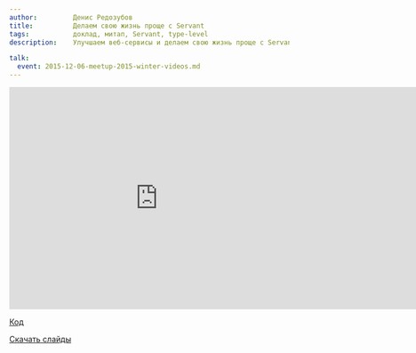 ```yaml
---
author:         Денис Редозубов
title:          Делаем свою жизнь проще с Servant
tags:           доклад, митап, Servant, type-level
description:    Улучшаем веб-сервисы и делаем свою жизнь проще с Servant

talk:
  event: 2015-12-06-meetup-2015-winter-videos.md
---
```


<nobr><iframe
width="533" height="400"
src="https://www.youtube.com/embed/_5u3SLnDP9k"
frameborder="0" allowfullscreen></iframe><iframe
src="https://www.slideshare.net/slideshow/embed_code/key/4BS6AF7ULVDwNe"
width="476" height="400"
frameborder="0" marginwidth="0" marginheight="0" scrolling="no"
allowfullscreen></iframe></nobr>

[Код](https://github.com/dredozubov/hello-servant/tree/ruhaskell/src)

[Скачать слайды](/files/meetup-2015-winter/4_servant.pdf)
